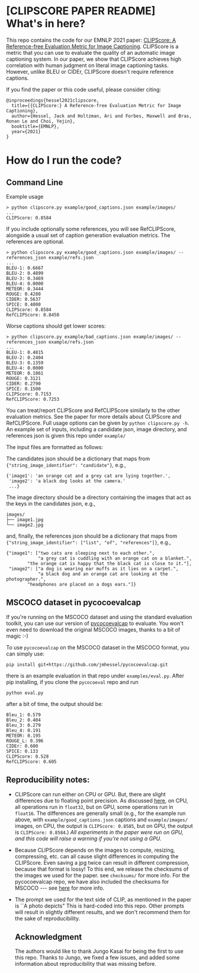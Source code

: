# [CLIPSCORE PAPER README] What's in here?

This repo contains the code for our EMNLP 2021 paper: [CLIPScore: A
Reference-free Evaluation Metric for Image
Captioning](https://arxiv.org/abs/2104.08718). CLIPScore is a metric
that you can use to evaluate the quality of an automatic image
captioning system.  In our paper, we show that CLIPScore achieves high
correlation with human judgment on literal image captioning
tasks. However, unlike BLEU or CIDEr, CLIPScore doesn't require
reference captions.

If you find the paper or this code useful, please consider citing:

```
@inproceedings{hessel2021clipscore,
  title={{CLIPScore:} A Reference-free Evaluation Metric for Image Captioning},
  author={Hessel, Jack and Holtzman, Ari and Forbes, Maxwell and Bras, Ronan Le and Choi, Yejin},
  booktitle={EMNLP},
  year={2021}
}
```

# How do I run the code?

## Command Line

Example usage
```
> python clipscore.py example/good_captions.json example/images/
...
CLIPScore: 0.8584
```

If you include optionally some references, you will see RefCLIPScore, alongside a usual set of
caption generation evaluation metrics. The references are optional.

```
> python clipscore.py example/good_captions.json example/images/ --references_json example/refs.json
...
BLEU-1: 0.6667
BLEU-2: 0.4899
BLEU-3: 0.3469
BLEU-4: 0.0000
METEOR: 0.3444
ROUGE: 0.4280
CIDER: 0.5637
SPICE: 0.4000
CLIPScore: 0.8584
RefCLIPScore: 0.8450
```

Worse captions should get lower scores:
```
> python clipscore.py example/bad_captions.json example/images/ --references_json example/refs.json
...
BLEU-1: 0.4815
BLEU-2: 0.2404
BLEU-3: 0.1359
BLEU-4: 0.0000
METEOR: 0.1861
ROUGE: 0.3121
CIDER: 0.2790
SPICE: 0.1500
CLIPScore: 0.7153
RefCLIPScore: 0.7253
```

You can treat/report CLIPScore and RefCLIPScore similarly to the other
evaluation metrics. See the paper for more details about CLIPScore and
RefCLIPScore. Full usage options can be given by `python clipscore.py
-h`.  An example set of inputs, including a candidate json, image
directory, and references json is given this repo under `example/`

The input files are formatted as follows:

The candidates json should be a dictionary that maps from
`{"string_image_identifier": "candidate"}`, e.g.,

```
{'image1': 'an orange cat and a grey cat are lying together.',
 'image2': 'a black dog looks at the camera.'
 ...}
```

The image directory should be a directory containing the images that
act as the keys in the candidates json, e.g.,

```
images/
├── image1.jpg
└── image2.jpg
```

and, finally, the references json should be a dictionary that maps from
`{"string_image_identifier": ["list", "of", "references"]}`, e.g.,

```
{"image1": ["two cats are sleeping next to each other.",
            "a grey cat is cuddling with an orange cat on a blanket.",
	    "the orange cat is happy that the black cat is close to it."],
 "image2": ["a dog is wearing ear muffs as it lies on a carpet.",
            "a black dog and an orange cat are looking at the photographer.",
	    "headphones are placed on a dogs ears."]}
```

## MSCOCO dataset in pycocoevalcap

If you're running on the MSCOCO dataset and using the standard
evaluation toolkit, you can use our version of
[pycocoevalcap](https://github.com/jmhessel/pycocoevalcap) to evaluate.
You won't even need to download the original MSCOCO images, thanks to
a bit of magic :-)

To use `pycocoevalcap` on the MSCOCO dataset in the MSCOCO format, you
can simply use:

```
pip install git+https://github.com/jmhessel/pycocoevalcap.git
```

there is an example evaluation in that repo under
`examples/eval.py`. After pip installing, if you clone the
`pycocoeval` repo and run

```
python eval.py
```

after a bit of time, the output should be:
```
Bleu_1: 0.579
Bleu_2: 0.404
Bleu_3: 0.279
Bleu_4: 0.191
METEOR: 0.195
ROUGE_L: 0.396
CIDEr: 0.600
SPICE: 0.133
CLIPScore: 0.528
RefCLIPScore: 0.605
```

## Reproducibility notes:

- CLIPScore can run either on CPU or GPU. But, there are slight
  differences due to floating point precision. As discussed
  [here](https://github.com/openai/CLIP/issues/30#issuecomment-771099118),
  on CPU, all operations run in `float32`, but on GPU, some operations
  run in `float16`. The differences are generally small (e.g., for the
  example run above, with `example/good_captions.json` captions and
  `example/images/` images, on CPU, the output is `CLIPScore: 0.8585`,
  but on GPU, the output is `CLIPScore: 0.8584`.) *All experiments in the
  paper were run on GPU, and this code will raise a warning if you're not
  using a GPU.*

- Because CLIPScore depends on the images to compute, resizing,
  compressing, etc. can all cause slight differences in computing the
  CLIPScore. Even saving a jpg twice can result in different
  compression, because that format is lossy! To this end, we release
  the checksums of the images we used for the paper. see `checksums/`
  for more info. For the pycocoevalcap repo, we have also included the
  checksums for MSCOCO --- see
  [here](https://github.com/jmhessel/pycocoevalcap/tree/master/clipscore)
  for more info.

- The prompt we used for the text side of CLIP, as mentioned in the
  paper is ``A photo depicts" This is hard-coded into this repo. Other
  prompts will result in slightly different results, and we don't
  recommend them for the sake of reproducibility.
  
  ## Acknowledgment
  
  The authors would like to thank Jungo Kasai for being the first to use
  this repo. Thanks to Jungo, we fixed a few issues, and added some
  information about reproducibility that was missing before.
